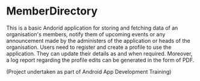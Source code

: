 # MemberDirectory

This is a basic Andorid application for storing and fetching data of an organisation's members, notify them of upcoming events or any announcement made by the administers of the application or heads of the organisation.
Users need to register and create a profile to use the application. They can update their details as and when required. Moreover, a log report regarding the profile edits can be generated in the form of PDF.

(Project undertaken as part of Android App Development Training)

